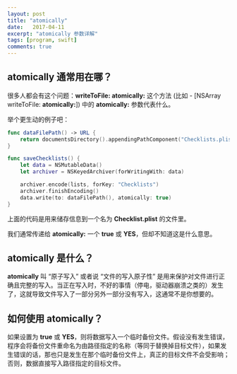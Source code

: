 ```yaml
---
layout: post
title: "atomically"
date:   2017-04-11
excerpt: "atomically 参数详解"
tags: [program, swift]
comments: true
---
```


## atomically 通常用在哪？

很多人都会有这个问题：**writeToFile: atomically:** 这个方法 (比如 - [NSArray writeToFile: **atomically:**]) 中的 **atomically:** 参数代表什么。

举个更生动的例子吧：

```swift
func dataFilePath() -> URL { 
	return documentsDirectory().appendingPathComponent("Checklists.plist")
}

func saveChecklists() {
	let data = NSMutableData() 
	let archiver = NSKeyedArchiver(forWritingWith: data)

	archiver.encode(lists, forKey: "Checklists")
	archiver.finishEncoding()
	data.write(to: dataFilePath(), atomically: true)
}
```

上面的代码是用来储存信息到一个名为 **Checklist.plist** 的文件里。

我们通常传递给 **atomically:** 一个 **true** 或 **YES**，但却不知道这是什么意思。

## atomically 是什么？

**atomically** 叫 “原子写入” 或者说 “文件的写入原子性” 是用来保护对文件进行正确且完整的写入。当正在写入时，不好的事情（停电，驱动器崩溃之类的）发生了，这就导致文件写入了一部分另外一部分没有写入，这通常不是你想要的。

## 如何使用 atomically？

如果设置为 **true** 或 **YES**，则将数据写入一个临时备份文件。假设没有发生错误，程序会将备份文件重命名为由路径指定的名称（等同于替换掉目标文件），如果发生错误的话，那也只是发生在那个临时备份文件上，真正的目标文件不会受影响；否则，数据直接写入路径指定的目标文件。